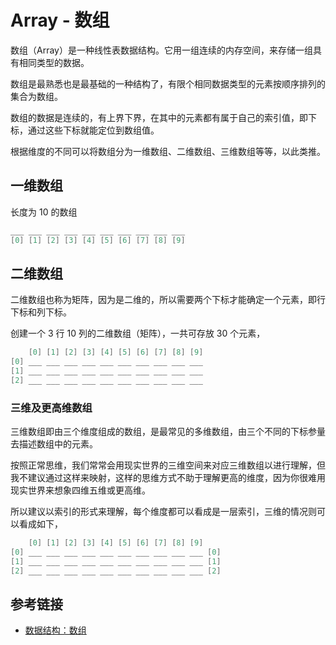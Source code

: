 # Array - 数组

数组（Array）是一种线性表数据结构。它用一组连续的内存空间，来存储一组具有相同类型的数据。

数组是最熟悉也是最基础的一种结构了，有限个相同数据类型的元素按顺序排列的集合为数组。

数组的数据是连续的，有上界下界，在其中的元素都有属于自己的索引值，即下标，通过这些下标就能定位到数组值。

根据维度的不同可以将数组分为一维数组、二维数组、三维数组等等，以此类推。

## 一维数组

长度为 10 的数组

```c
___ ___ ___ ___ ___ ___ ___ ___ ___ ___
[0] [1] [2] [3] [4] [5] [6] [7] [8] [9]
```

## 二维数组

二维数组也称为矩阵，因为是二维的，所以需要两个下标才能确定一个元素，即行下标和列下标。

创建一个 3 行 10 列的二维数组（矩阵），一共可存放 30 个元素，

```c
    [0] [1] [2] [3] [4] [5] [6] [7] [8] [9]
[0] ___ ___ ___ ___ ___ ___ ___ ___ ___ ___
[1] ___ ___ ___ ___ ___ ___ ___ ___ ___ ___
[2] ___ ___ ___ ___ ___ ___ ___ ___ ___ ___
```

### 三维及更高维数组

三维数组即由三个维度组成的数组，是最常见的多维数组，由三个不同的下标参量去描述数组中的元素。

按照正常思维，我们常常会用现实世界的三维空间来对应三维数组以进行理解，但我不建议通过这样来映射，这样的思维方式不助于理解更高的维度，因为你很难用现实世界来想象四维五维或更高维。

所以建议以索引的形式来理解，每个维度都可以看成是一层索引，三维的情况则可以看成如下，

```c
    [0] [1] [2] [3] [4] [5] [6] [7] [8] [9]
[0] ___ ___ ___ ___ ___ ___ ___ ___ ___ ___ [0]
[1] ___ ___ ___ ___ ___ ___ ___ ___ ___ ___ [1]
[2] ___ ___ ___ ___ ___ ___ ___ ___ ___ ___ [2]
```

## 参考链接

- [数据结构：数组](https://blog.csdn.net/weixin_36795183/article/details/90667727)
